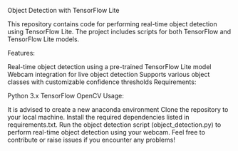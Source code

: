 


Object Detection with TensorFlow Lite

This repository contains code for performing real-time object detection using TensorFlow Lite. The project includes scripts for both TensorFlow and TensorFlow Lite models.

Features:

Real-time object detection using a pre-trained TensorFlow Lite model
Webcam integration for live object detection
Supports various object classes with customizable confidence thresholds
Requirements:


Python 3.x
TensorFlow
OpenCV
Usage:

It is advised to create a new anaconda environment
Clone the repository to your local machine.
Install the required dependencies listed in requirements.txt.
Run the object detection script (object_detection.py) to perform real-time object detection using your webcam.
Feel free to contribute or raise issues if you encounter any problems!



